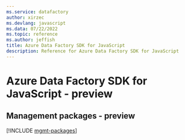 ```yaml
---
ms.service: datafactory
author: xirzec
ms.devlang: javascript
ms.data: 07/22/2022
ms.topic: reference
ms.author: jeffish
title: Azure Data Factory SDK for JavaScript
description: Reference for Azure Data Factory SDK for JavaScript
---
```

# Azure Data Factory SDK for JavaScript - preview

## Management packages - preview
[!INCLUDE [mgmt-packages](data-factory-mgmt-index.md)]